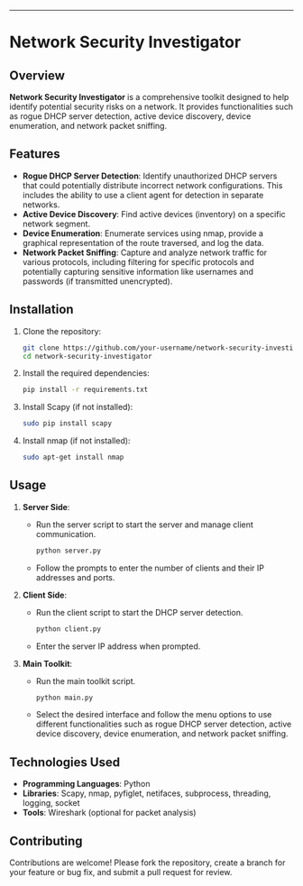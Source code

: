 ---
# Network Security Investigator

## Overview

**Network Security Investigator** is a comprehensive toolkit designed to help identify potential security risks on a network. It provides functionalities such as rogue DHCP server detection, active device discovery, device enumeration, and network packet sniffing.

## Features

- **Rogue DHCP Server Detection**: Identify unauthorized DHCP servers that could potentially distribute incorrect network configurations. This includes the ability to use a client agent for detection in separate networks.
- **Active Device Discovery**: Find active devices (inventory) on a specific network segment.
- **Device Enumeration**: Enumerate services using nmap, provide a graphical representation of the route traversed, and log the data.
- **Network Packet Sniffing**: Capture and analyze network traffic for various protocols, including filtering for specific protocols and potentially capturing sensitive information like usernames and passwords (if transmitted unencrypted).

## Installation

1. Clone the repository:

    ```sh
    git clone https://github.com/your-username/network-security-investigator.git
    cd network-security-investigator
    ```

2. Install the required dependencies:

    ```sh
    pip install -r requirements.txt
    ```

3. Install Scapy (if not installed):

    ```sh
    sudo pip install scapy
    ```

4. Install nmap (if not installed):

    ```sh
    sudo apt-get install nmap
    ```

## Usage

1. **Server Side**:
    - Run the server script to start the server and manage client communication.

        ```sh
        python server.py
        ```

    - Follow the prompts to enter the number of clients and their IP addresses and ports.

2. **Client Side**:
    - Run the client script to start the DHCP server detection.

        ```sh
        python client.py
        ```

    - Enter the server IP address when prompted.

3. **Main Toolkit**:
    - Run the main toolkit script.

        ```sh
        python main.py
        ```

    - Select the desired interface and follow the menu options to use different functionalities such as rogue DHCP server detection, active device discovery, device enumeration, and network packet sniffing.

## Technologies Used

- **Programming Languages**: Python
- **Libraries**: Scapy, nmap, pyfiglet, netifaces, subprocess, threading, logging, socket
- **Tools**: Wireshark (optional for packet analysis)

## Contributing

Contributions are welcome! Please fork the repository, create a branch for your feature or bug fix, and submit a pull request for review.

